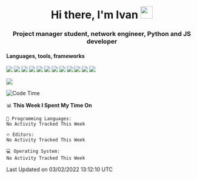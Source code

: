 <h1 align="center">Hi there, I'm Ivan <img src="https://github.com/blackcater/blackcater/blob/main/images/Hi.gif" height="32"></h1>
<h3 align="center">Project manager student, network engineer, Python and JS developer</h3>

<h4>Languages, tools, frameworks</h5>
<p float="left">
<img src="https://img.shields.io/badge/python-3670A0?style=for-the-badge&logo=python&logoColor=ffdd54">
<img src="https://img.shields.io/badge/django-%23092E20.svg?style=for-the-badge&logo=django&logoColor=white">
<img src="https://img.shields.io/badge/postgres-%23316192.svg?style=for-the-badge&logo=postgresql&logoColor=white">
<img src="https://img.shields.io/badge/pycharm-143?style=for-the-badge&logo=pycharm&logoColor=black&color=black&labelColor=green">
<img src="https://img.shields.io/badge/VIM-%2311AB00.svg?style=for-the-badge&logo=vim&logoColor=white">
<img src="https://img.shields.io/badge/Debian-D70A53?style=for-the-badge&logo=debian&logoColor=white">
<img src="https://img.shields.io/badge/Fedora-294172?style=for-the-badge&logo=fedora&logoColor=white">
<img src="https://img.shields.io/badge/mac%20os-000000?style=for-the-badge&logo=macos&logoColor=F0F0F0">
<img src="https://img.shields.io/badge/jira-%230A0FFF.svg?style=for-the-badge&logo=jira&logoColor=white">
<img src="https://img.shields.io/badge/Notion-%23000000.svg?style=for-the-badge&logo=notion&logoColor=white">
<img src="https://img.shields.io/badge/nginx-%23009639.svg?style=for-the-badge&logo=nginx&logoColor=white">
<img src="ttps://img.shields.io/badge/git-%23F05033.svg?style=for-the-badge&logo=git&logoColor=white">
 </p>
 <img src="https://www.codewars.com/users/1interceptor3/badges/large">

<!--START_SECTION:waka-->
![Code Time](http://img.shields.io/badge/Code%20Time-1%20hr%2025%20mins-blue)

📊 **This Week I Spent My Time On** 

```text
💬 Programming Languages: 
No Activity Tracked This Week

🔥 Editors: 
No Activity Tracked This Week

💻 Operating System: 
No Activity Tracked This Week

```


 Last Updated on 03/02/2022 13:12:10 UTC
<!--END_SECTION:waka-->
